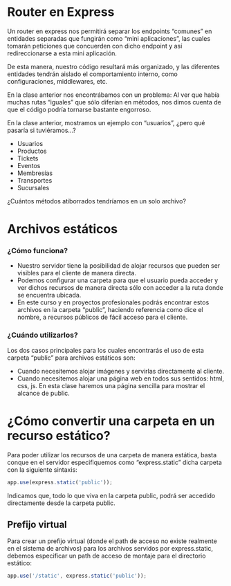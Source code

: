 # Router en Express

Un router en express nos permitirá separar los endpoints “comunes” en entidades separadas que fungirán como “mini aplicaciones”, las cuales tomarán peticiones que concuerden con dicho endpoint y así redireccionarse a esta mini aplicación.

De esta manera, nuestro código resultará más organizado, y las diferentes entidades tendrán aislado el comportamiento interno, como configuraciones, middlewares, etc.

En la clase anterior nos encontrábamos con un problema: Al ver que había muchas rutas “iguales” que sólo diferían en métodos, nos dimos cuenta de que el código podría tornarse bastante engorroso.

En la clase anterior, mostramos un ejemplo con “usuarios”, ¿pero qué pasaría si tuviéramos…?

- Usuarios
- Productos
- Tickets
- Eventos
- Membresías
- Transportes
- Sucursales

¿Cuántos métodos atiborrados tendríamos en un solo archivo?

# Archivos estáticos

### ¿Cómo funciona?

- Nuestro servidor tiene la posibilidad de alojar recursos que pueden ser visibles para el cliente de manera directa.
- Podemos configurar una carpeta para que el usuario pueda acceder y ver dichos recursos de manera directa sólo con acceder a la ruta donde se encuentra ubicada.
- En este curso y en proyectos profesionales podrás encontrar estos archivos en la carpeta “public”, haciendo referencia como dice el nombre, a recursos públicos de fácil acceso para el cliente.

### ¿Cuándo utilizarlos?

Los dos casos principales para los cuales encontrarás el uso de esta carpeta “public” para archivos estáticos son:

- Cuando necesitemos alojar imágenes y servirlas directamente al cliente.
- Cuando necesitemos alojar una página web en todos sus sentidos: html, css, js. En esta clase haremos una página sencilla para mostrar el alcance de public.

# ¿Cómo convertir una carpeta en un recurso estático?

Para poder utilizar los recursos de una carpeta de manera estática, basta conque en el servidor especifiquemos como “express.static” dicha carpeta con la siguiente sintaxis:

```js
app.use(express.static('public'));
```

Indicamos que, todo lo que viva en la carpeta public, podrá ser accedido directamente desde la carpeta public.

## Prefijo virtual

Para crear un prefijo virtual (donde el path de acceso no existe realmente en el sistema de archivos) para los archivos servidos por express.static, debemos especificar un path de acceso de montaje para el directorio estático:

```js
app.use('/static', express.static('public'));
```

